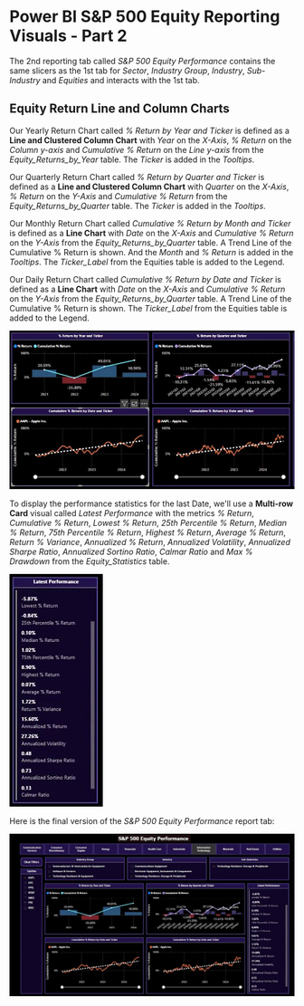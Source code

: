 # Power BI S&P 500 Equity Reporting Visuals - Part 2

The 2nd reporting tab called *S&P 500 Equity Performance* contains the same slicers as the 1st tab for *Sector*, *Industry Group*, *Industry*, *Sub-Industry* and *Equities* and interacts with the 1st tab.

## Equity Return Line and Column Charts

Our Yearly Return Chart called *% Return by Year and Ticker* is defined as a **Line and Clustered Column Chart** with *Year* on the *X-Axis*, *% Return* on the *Column y-axis* and *Cumulative % Return* on the 
*Line y-axis* from the *Equity_Returns_by_Year* table. The *Ticker* is added in the *Tooltips*. 

Our Quarterly Return Chart called *% Return by Quarter and Ticker* is defined as a **Line and Clustered Column Chart** with *Quarter* on the *X-Axis*, *% Return* on the *Y-Axis* and *Cumulative % Return* from the *Equity_Returns_by_Quarter* table. The *Ticker* is added in the *Tooltips*.

Our Monthly Return Chart called *Cumulative % Return by Month and Ticker* is defined as a **Line Chart** with *Date* on the *X-Axis* and *Cumulative % Return* on the *Y-Axis* from the *Equity_Returns_by_Quarter* table. 
A Trend Line of the Cumulative % Return is shown. And the *Month* and *% Return* is added in the *Tooltips*. The *Ticker_Label* from the Equities table is added to the Legend.

Our Daily Return Chart called *Cumulative % Return by Date and Ticker* is defined as a **Line Chart** with *Date* on the *X-Axis* and *Cumulative % Return* on the *Y-Axis* from the *Equity_Returns_by_Quarter* table. 
A Trend Line of the Cumulative % Return is shown. The *Ticker_Label* from the Equities table is added to the Legend.

![Power_BI_Return_Line_Columns_Charts.jpg](https://github.com/danvuk567/SP500-Stock-Analysis/blob/main/images/Power_BI_Return_Line_Columns_Charts.jpg?raw=true)

To display the performance statistics for the last Date, we'll use a **Multi-row Card** visual called *Latest Performance* with the metrics *% Return*, *Cumulative % Return*, *Lowest % Return*, *25th Percentile % Return*, *Median % Return*, *75th Percentile % Return*, *Highest % Return*, *Average % Return*, *Return % Variance*, *Annualized % Return*, *Annualized Volatility*, *Annualized Sharpe Ratio*, *Annualized Sortino Ratio*, *Calmar Ratio* and *Max % Drawdown* from the *Equity_Statistics* table.

![Power_BI_Return_Multi_Row_Card_Chart.jpg](https://github.com/danvuk567/SP500-Stock-Analysis/blob/main/images/Power_BI_Return_Multi_Row_Card_Chart.jpg?raw=true)

Here is the final version of the *S&P 500 Equity Performance* report tab:

![Power_BI_Equity_Report_2nd_tab.jpg](https://github.com/danvuk567/SP500-Stock-Analysis/blob/main/images/Power_BI_Equity_Report_2nd_tab.jpg?raw=true)
